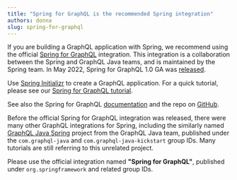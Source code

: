 ```yaml
---
title: "Spring for GraphQL is the recommended Spring integration"
authors: donna
slug: spring-for-graphql
---
```


If you are building a GraphQL application with Spring, we recommend using the official [Spring for GraphQL](https://spring.io/projects/spring-graphql) integration. This integration is a collaboration between the Spring and GraphQL Java teams, and is maintained by the Spring team. In May 2022, Spring for GraphQL 1.0 GA was [released](https://spring.io/blog/2022/05/19/spring-for-graphql-1-0-release).

Use [Spring Initializr](https://start.spring.io/) to create a GraphQL application. For a quick tutorial, please see our [Spring for GraphQL tutorial](https://www.graphql-java.com/tutorials/getting-started-with-spring-boot).

See also the Spring for GraphQL [documentation](https://docs.spring.io/spring-graphql/docs/current/reference/html/) and the repo on [GitHub](https://github.com/spring-projects/spring-graphql).

Before the official Spring for GraphQL integration was released, there were many other GraphQL integrations for Spring, including the similarly named [GraphQL Java Spring](https://github.com/graphql-java-kickstart/graphql-spring-boot) project from the GraphQL Java team, published under the `com.graphql-java` and `com.graphql-java-kickstart` group IDs. Many tutorials are still referring to this unrelated project.

Please use the official integration named **"Spring for GraphQL"**, published under `org.springframework` and related group IDs.
